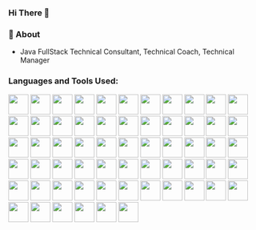 
### Hi There 👋

### 🌱 About
- Java FullStack Technical Consultant, Technical Coach, Technical Manager

### Languages and Tools Used:

<section>
    <img width="40px" src="https://cdn.jsdelivr.net/gh/devicons/devicon/icons/html5/html5-original.svg" />
    <img width="40px" src="https://cdn.jsdelivr.net/gh/devicons/devicon/icons/css3/css3-original.svg" />
    <img width="40px" src="https://cdn.jsdelivr.net/gh/devicons/devicon/icons/javascript/javascript-original.svg" />
    <img width="40px" src="https://cdn.jsdelivr.net/gh/devicons/devicon/icons/svelte/svelte-original.svg" />
    <img width="40px" src="https://cdn.jsdelivr.net/gh/devicons/devicon/icons/tailwindcss/tailwindcss-plain.svg" />
    <img width="40px" src="https://cdn.jsdelivr.net/gh/devicons/devicon/icons/dart/dart-original.svg" />
    <img width="40px" src="https://cdn.jsdelivr.net/gh/devicons/devicon/icons/flutter/flutter-original.svg" />
    <img width="40px" src="https://cdn.jsdelivr.net/gh/devicons/devicon/icons/amazonwebservices/amazonwebservices-original.svg" />
    <img width="40px" src="https://cdn.jsdelivr.net/gh/devicons/devicon/icons/googlecloud/googlecloud-original.svg" />
    <img width="40px" src="https://cdn.jsdelivr.net/gh/devicons/devicon/icons/firebase/firebase-plain.svg" />
    <img width="40px" src="https://cdn.jsdelivr.net/gh/devicons/devicon/icons/python/python-original.svg" />
    <img width="40px" src="https://cdn.jsdelivr.net/gh/devicons/devicon/icons/tensorflow/tensorflow-original.svg" />
    <img width="40px" src="https://cdn.jsdelivr.net/gh/devicons/devicon/icons/numpy/numpy-original.svg" />
    <img width="40px" src="https://cdn.jsdelivr.net/gh/devicons/devicon/icons/blender/blender-original.svg" />
    <img width="40px" src="https://cdn.jsdelivr.net/gh/devicons/devicon/icons/godot/godot-original.svg" />
    <img width="40px" src="https://cdn.jsdelivr.net/gh/devicons/devicon/icons/linux/linux-original.svg" />
    <img width="40px" src="https://cdn.jsdelivr.net/gh/devicons/devicon/icons/bash/bash-original.svg" />
	<img width="40px" src="https://cdn.jsdelivr.net/gh/devicons/devicon/icons/spring/spring-original-wordmark.svg"/>
	<img width="40px" src="https://cdn.jsdelivr.net/gh/devicons/devicon/icons/microsoftsqlserver/microsoftsqlserver-plain-wordmark.svg"/>
    <img width="40px" src="https://cdn.jsdelivr.net/gh/devicons/devicon/icons/materialui/materialui-original.svg" />
    <img width="40px" src="https://cdn.jsdelivr.net/gh/devicons/devicon/icons/markdown/markdown-original.svg" />
    <img width="40px" src="https://cdn.jsdelivr.net/gh/devicons/devicon/icons/jquery/jquery-original-wordmark.svg" />
    <img width="40px" src="https://cdn.jsdelivr.net/gh/devicons/devicon/icons/jetbrains/jetbrains-original.svg" />
    <img width="40px" src="https://cdn.jsdelivr.net/gh/devicons/devicon/icons/jenkins/jenkins-original.svg" />
    <img width="40px" src="https://cdn.jsdelivr.net/gh/devicons/devicon/icons/java/java-original-wordmark.svg" />
    <img width="40px" src="https://cdn.jsdelivr.net/gh/devicons/devicon/icons/jasmine/jasmine-plain-wordmark.svg" />
    <img width="40px" src="https://cdn.jsdelivr.net/gh/devicons/devicon/icons/grafana/grafana-original-wordmark.svg" />
    <img width="40px" src="https://cdn.jsdelivr.net/gh/devicons/devicon/icons/gradle/gradle-plain-wordmark.svg" />
    <img width="40px" src="https://cdn.jsdelivr.net/gh/devicons/devicon/icons/gitlab/gitlab-original-wordmark.svg" />
    <img width="40px" src="https://cdn.jsdelivr.net/gh/devicons/devicon/icons/github/github-original-wordmark.svg" />
    <img width="40px" src="https://cdn.jsdelivr.net/gh/devicons/devicon/icons/git/git-original-wordmark.svg" />
    <img width="40px" src="https://cdn.jsdelivr.net/gh/devicons/devicon/icons/gimp/gimp-original-wordmark.svg" />
    <img width="40px" src="https://cdn.jsdelivr.net/gh/devicons/devicon/icons/cucumber/cucumber-plain-wordmark.svg" />
    <img width="40px" src="https://cdn.jsdelivr.net/gh/devicons/devicon/icons/confluence/confluence-original-wordmark.svg" />
    <img width="40px" src="https://cdn.jsdelivr.net/gh/devicons/devicon/icons/canva/canva-original.svg" />
    <img width="40px" src="https://cdn.jsdelivr.net/gh/devicons/devicon/icons/bitbucket/bitbucket-original-wordmark.svg" />
    <img width="40px" src="https://cdn.jsdelivr.net/gh/devicons/devicon/icons/c/c-original.svg" />
    <img width="40px" src="https://cdn.jsdelivr.net/gh/devicons/devicon/icons/bootstrap/bootstrap-original-wordmark.svg" />
    <img width="40px" src="https://cdn.jsdelivr.net/gh/devicons/devicon/icons/firefox/firefox-original-wordmark.svg" />
    <img width="40px" src="https://cdn.jsdelivr.net/gh/devicons/devicon/icons/googlecloud/googlecloud-original-wordmark.svg" />
    <img width="40px" src="https://cdn.jsdelivr.net/gh/devicons/devicon/icons/karma/karma-original.svg" />
    <img width="40px" src="https://cdn.jsdelivr.net/gh/devicons/devicon/icons/kubernetes/kubernetes-plain-wordmark.svg" />
    <img width="40px" src="https://cdn.jsdelivr.net/gh/devicons/devicon/icons/mongodb/mongodb-original-wordmark.svg" />
    <img width="40px" src="https://cdn.jsdelivr.net/gh/devicons/devicon/icons/msdos/msdos-original.svg" />
    <img width="40px" src="https://cdn.jsdelivr.net/gh/devicons/devicon/icons/mysql/mysql-original-wordmark.svg" />
    <img width="40px" src="https://cdn.jsdelivr.net/gh/devicons/devicon/icons/nginx/nginx-original.svg" />
    <img width="40px" src="https://cdn.jsdelivr.net/gh/devicons/devicon/icons/nodejs/nodejs-original-wordmark.svg" />
    <img width="40px" src="https://cdn.jsdelivr.net/gh/devicons/devicon/icons/npm/npm-original-wordmark.svg" />
    <img width="40px" src="https://cdn.jsdelivr.net/gh/devicons/devicon/icons/oracle/oracle-original.svg" />
    <img width="40px" src="https://cdn.jsdelivr.net/gh/devicons/devicon/icons/photoshop/photoshop-line.svg" />
    <img width="40px" src="https://cdn.jsdelivr.net/gh/devicons/devicon/icons/postgresql/postgresql-original-wordmark.svg" />
    <img width="40px" src="https://cdn.jsdelivr.net/gh/devicons/devicon/icons/prometheus/prometheus-original-wordmark.svg" />
    <img width="40px" src="https://cdn.jsdelivr.net/gh/devicons/devicon/icons/putty/putty-original.svg" />
    <img width="40px" src="https://cdn.jsdelivr.net/gh/devicons/devicon/icons/protractor/protractor-plain-wordmark.svg" />
    <img width="40px" src="https://cdn.jsdelivr.net/gh/devicons/devicon/icons/react/react-original-wordmark.svg" />
    <img width="40px" src="https://cdn.jsdelivr.net/gh/devicons/devicon/icons/selenium/selenium-original.svg" />
    <img width="40px" src="https://cdn.jsdelivr.net/gh/devicons/devicon/icons/sqlite/sqlite-original-wordmark.svg" />
    <img width="40px" src="https://cdn.jsdelivr.net/gh/devicons/devicon/icons/vscode/vscode-original-wordmark.svg" />
    <img width="40px" src="https://cdn.jsdelivr.net/gh/devicons/devicon/icons/webpack/webpack-original-wordmark.svg" />
    <img width="40px" src="https://cdn.jsdelivr.net/gh/devicons/devicon/icons/wordpress/wordpress-original.svg" />
    <img width="40px" src="https://cdn.jsdelivr.net/gh/devicons/devicon/icons/yarn/yarn-original-wordmark.svg" />
<section/>
